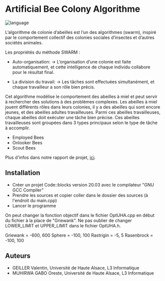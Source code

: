 # Artificial Bee Colony Algorithme

![language](https://img.shields.io/badge/Language-C++-blue.svg)

L’algorithme de colonie d’abeilles est l’un des algorithmes (swarm), inspiré par le comportement collectif des colonies sociales d’insectes et d’autres sociétés animales.

Les propriétés du méthode SWARM : 
* Auto-organisation:
→ L’organisation d’une colonie est faite automatiquement, et cette intelligence de chaque individu collabore pour le résultat final.

* La division du travail:
→ Les tâches sont effectuées simultanément, et chaque travailleur a son rôle bien précis.

Cet algorithme modélise le comportement des abeilles à miel et peut servir à rechercher des solutions à des problèmes complexes. Les abeilles à miel jouent différents rôles dans leurs colonies, il y a des abeilles qui sont encore jeunes, et des abeilles adultes travailleuses. Parmi ces abeilles travailleuses, chaque abeilles doit exécuter une tâche bien précise. Ces abeilles travailleuses sont groupées dans 3 types principaux selon le type de tâche à accomplir.

* Employed Bees
* Onlooker Bees
* Scout Bees

Plus d'infos dans notre rapport de projet, [ici](ABC_Rapport.pdf).

## Installation

 - Créer un projet Code::blocks version 20.03 avec le compilateur "GNU GCC Compiler"
 - Prendre les sources et copier coller dans le dossier des sources (à l'endroit du main.cpp)
 - Lancer le programme

On peut changer la fonction objectif dans le fichier OptUHA.cpp en début du fichier à la place de "Griewank".
Ne pas oublier de changer LOWER_LIMIT et UPPER_LIMIT dans le fichier OptUHA.h.

Griewank = -600, 600
Sphere = -100, 100
Rastrigin = -5, 5
Rasenbrock = -100, 100

## Auteurs

* GEILLER Valentin, Université de Haute Alsace, L3 Informatique
* MUHIRWA GABO Oreste, Université de Haute Alsace, L3 Informatique
